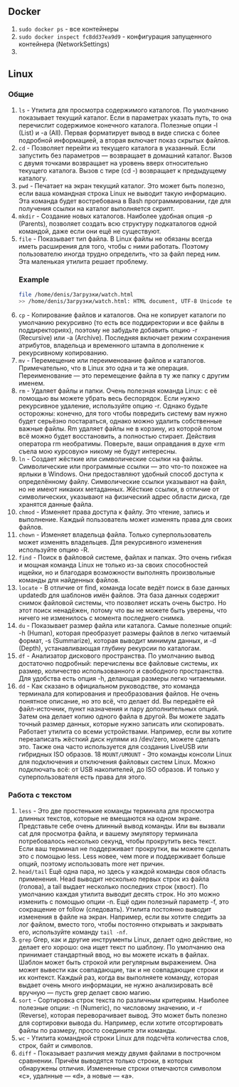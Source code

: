 ## Docker
1. `sudo docker ps` - все контейнеры
2. `sudo docker inspect fc8dd37ea9d9` - конфигурация запущенного контейнера (NetworkSettings)
3. 

## Linux
 
### Общие
1. `ls` - Утилита для просмотра содержимого каталогов. По умолчанию показывает текущий каталог. Если в параметрах указать путь, то она перечислит содержимое конечного каталога. Полезные опции -l (List) и -a (All). Первая форматирует вывод в виде списка с более подробной информацией, а вторая включает показ скрытых файлов.
2. `cd` - Позволяет перейти из текущего каталога в указанный. Если запустить без параметров — возвращает в домашний каталог. Вызов с двумя точками возвращает на уровень вверх относительно текущего каталога. Вызов с тире (cd -) возвращает к предыдущему каталогу.
3. `pwd` - Печатает на экран текущий каталог. Это может быть полезно, если ваша командная строка Linux не выводит такую информацию. Эта команда будет востребована в Bash программировании,  где для получения ссылки на каталог выполняется скрипт.
4. `mkdir` - Создание новых каталогов. Наиболее удобная опция -p (Parents), позволяет создать всю структуру подкаталогов одной командой, даже если они ещё не существуют.
5. `file` - Показывает тип файла. В Linux файлы не обязаны всегда иметь расширения для того, чтобы с ними работать. Поэтому пользователю иногда трудно определить, что за файл перед ним. Эта маленькая утилита решает проблему.
    ### Example
    ```bash
    file /home/denis/Загрузки/watch.html
    >> /home/denis/Загрузки/watch.html: HTML document, UTF-8 Unicode text, with very long lines
    ```
6. `cp` - Копирование файлов и каталогов. Она не копирует каталоги по умолчанию рекурсивно (то есть все поддиректории и все файлы в поддиректориях), поэтому не забудьте добавить опцию -r (Recursive) или -a (Archive). Последняя включает режим сохранения атрибутов, владельца и временного штампа в дополнение к рекурсивному копированию.
7. `mv` - Перемещение или переименование файлов и каталогов. Примечательно, что в Linux это одна и та же операция. Переименование — это перемещение файла в ту же папку с другим именем.
8. `rm` - Удаляет файлы и папки. Очень полезная команда Linux: с её помощью вы можете убрать весь беспорядок. Если нужно рекурсивное удаление, используйте опцию -r. Однако будьте осторожны: конечно, для того чтобы повредить систему вам нужно будет серьёзно постараться, однако можно удалить собственные важные файлы. Rm удаляет файлы не в корзину, из которой потом всё можно будет восстановить, а полностью стирает. Действия оператора rm необратимы. Поверьте, ваши оправдания в духе «rm съела мою курсовую» никому не будут интересны.
9. `ln` - Создает жёсткие или символические ссылки на файлы. Символические или программные ссылки — это что-то похожее на ярлыки в Windows. Они предоставляют удобный способ доступа к определённому файлу. Символические ссылки указывают на файл, но не имеют никаких метаданных. Жёсткие ссылки, в отличие от символических, указывают на физический адрес области диска, где хранятся данные файла.
10. `chmod` - Изменяет права доступа к файлу. Это чтение, запись и выполнение. Каждый пользователь может изменять права для своих файлов.
11. `chown` - Изменяет владельца файла. Только суперпользователь может изменять владельцев. Для рекурсивного изменения используйте опцию -R.
12. `find` - Поиск в файловой системе, файлах и папках. Это очень гибкая и мощная команда Linux не только из-за своих способностей ищейки, но и благодаря возможности выполнять произвольные команды для найденных файлов.
13. `locate` - В отличие от find, команда locate ведёт поиск в базе данных updatedb для шаблонов имён файлов. Эта база данных содержит снимок файловой системы, что позволяет искать очень быстро. Но этот поиск ненадёжен, потому что вы не можете быть уверены, что ничего не изменилось с момента последнего снимка.
14. `du` - Показывает размер файла или каталога. Самые полезные опций: -h (Human), которая преобразует размеры файлов в легко читаемый формат, -s (Summarize), которая выводит минимум данных, и -d (Depth), устанавливающая глубину рекурсии по каталогам.
15. `df` - Анализатор дискового пространства. По умолчанию вывод достаточно подробный: перечислены все файловые системы, их размер, количество использованного и свободного пространства. Для удобства есть опция -h, делающая размеры легко читаемыми.
16. `dd` - Как сказано в официальном руководстве, это команда терминала для копирования и преобразования файлов. Не очень понятное описание, но это всё, что делает dd. Вы передаёте ей файл-источник, пункт назначения и пару дополнительных опций. Затем она делает копию одного файла в другой. Вы можете задать точный размер данных, которые нужно записать или скопировать. Работает утилита со всеми устройствами. Например, если вы хотите перезаписать жёсткий диск нулями из /dev/zero, можете сделать это. Также она часто используется для создания LiveUSB или гибридных ISO образов.
18 `MOUNT/UMOUNT` - Это команды консоли Linux для подключения и отключения файловых систем Linux. Можно подключать всё: от USB накопителей, до ISO образов. И только у суперпользователя есть права для этого.

### Работа с текстом
1. `less` - Это две простенькие команды терминала для просмотра длинных текстов, которые не вмещаются на одном экране. Представьте себе очень длинный вывод команды. Или вы вызвали cat для просмотра файла, и вашему эмулятору терминала потребовалось несколько секунд, чтобы прокрутить весь текст. Если ваш терминал не поддерживает прокрутки, вы можете сделать это с помощью less. Less новее, чем more и поддерживает больше опций, поэтому использовать more нет причин.
2. `head/tail` Ещё одна пара, но здесь у каждой команды своя область применения. Head выводит несколько первых строк из файла (голова), а tail выдает несколько последних строк (хвост). По умолчанию каждая утилита выводит десять строк. Но это можно изменить с помощью опции -n. Ещё один полезный параметр -f, это сокращение от follow (следовать). Утилита постоянно выводит изменения в файле на экран. Например, если вы хотите следить за лог файлом, вместо того, чтобы постоянно открывать и закрывать его, используйте команду `tail -nf`.
3. `grep` Grep, как и другие инструменты Linux, делает одно действие, но делает его хорошо: она ищет текст по шаблону. По умолчанию она принимает стандартный ввод, но вы можете искать в файлах. Шаблон может быть строкой или регулярным выражением. Она может вывести как совпадающие, так и не совпадающие строки и их контекст. Каждый раз, когда вы выполняете команду, которая выдает очень много информации, не нужно анализировать всё вручную — пусть grep делает свою магию.
4. `sort` - Сортировка строк текста по различным критериям. Наиболее полезные опции: -n (Numeric), по числовому значению, и -r (Reverse), которая переворачивает вывод. Это может быть полезно для сортировки вывода du. Например, если хотите отсортировать файлы по размеру, просто соедините эти команды.
5. `wc` - Утилита командной строки Linux для подсчёта количества слов, строк, байт и символов.
6. `diff` - Показывает различия между двумя файлами в построчном сравнении. Причём выводятся только строки, в которых обнаружены отличия. Измененные строки отмечаются символом «с», удалнные — «d», а новые — «а».

